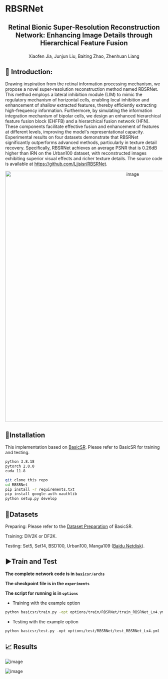 # RBSRNet

## <p align="center">Retinal Bionic Super-Resolution Reconstruction Network: Enhancing Image Details through Hierarchical Feature Fusion</p>

<p align="center">Xiaofen Jia, Junjun Liu, Baiting Zhao, Zhenhuan Liang</p>

## 📖 Introduction:

Drawing inspiration from the retinal information processing mechanism, we propose a novel super-resolution reconstruction method named RBSRNet. This method employs a lateral inhibition module (LIM) to mimic the regulatory mechanism of horizontal cells, enabling local inhibition and enhancement of shallow extracted features, thereby efficiently extracting high-frequency information. Furthermore, by simulating the information integration mechanism of bipolar cells, we design an enhanced hierarchical feature fusion block (EHFFB) and a hierarchical fusion network (HFN). These components facilitate effective fusion and enhancement of features at different levels, improving the model's representational capacity. Experimental results on four datasets demonstrate that RBSRNet significantly outperforms advanced methods, particularly in texture detail recovery. Specifically, RBSRNet achieves an average PSNR that is 0.26dB higher than IRN on the Urban100 dataset, with reconstructed images exhibiting superior visual effects and richer texture details. The source code is available at https://github.com/Ljjsisr/RBSRNet.

<p align="center"><img width="800" alt="image" src="https://github.com/user-attachments/assets/eddf69b4-32a2-4a2e-aa35-97a31f92c791"></p>


## 🔧Installation

This implementation based on [BasicSR](https://github.com/XPixelGroup/BasicSR). Please refer to BasicSR for training and testing. 

```bash
python 3.8.18
pytorch 2.0.0
cuda 11.8
```

```bash
git clone this repo
cd RBSRNet
pip install -r requirements.txt
pip install google-auth-oauthlib
python setup.py develop
```

## 🎈Datasets

Preparing: Please refer to the [Dataset Preparation](https://github.com/XPixelGroup/BasicSR/blob/master/docs/DatasetPreparation.md) of BasicSR.

Training: DIV2K or DF2K.

Testing: Set5, Set14, BSD100, Urban100, Manga109 ([Baidu Netdisk](https://pan.baidu.com/s/1NF_McRKPgkRjqFCevjWMiQ?pwd=ci78)).

## ▶️Train and Test

**The complete network code is in `basicsr/archs`**

**The checkpoint file is in the `experiments`**

**The script for running is in `options`**

- Training with the example option

```bash
python basicsr/train.py -opt options/train/RBSRNet/train_RBSRNet_Lx4.yml 
```

- Testing with the example option

```python basicsr/test.py -opt options/test/RBSRNet/test_RBSRNet_Lx4.yml```

## 📈 Results

![image](https://github.com/user-attachments/assets/3c129bca-16f6-4848-941c-86b3657dc5ac)

![image](https://github.com/user-attachments/assets/f3ae1eba-7f91-4f54-84f1-90ce86bcdcd8)

